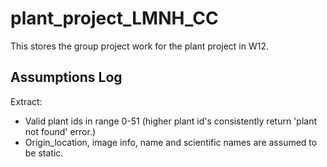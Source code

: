 # plant_project_LMNH_CC
This stores the group project work for the plant project in W12.


## Assumptions Log

Extract:
- Valid plant ids in range 0-51 (higher plant id's consistently return 'plant not found' error.)
- Origin_location, image info, name and scientific names are assumed to be static.
